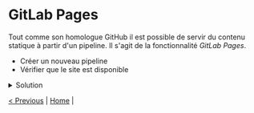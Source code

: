 # GitLab Pages

Tout comme son homologue GitHub il est possible de servir du contenu statique à partir d'un pipeline.
Il s'agit de la fonctionnalité _GitLab Pages_.

* Créer un nouveau pipeline
* Vérifier que le site est disponible

<details>
<summary>Solution</summary>
<p>

```yaml

```

</p>
</details>

[< Previous](../exercice_5/README.md) | [Home](../README.md) |